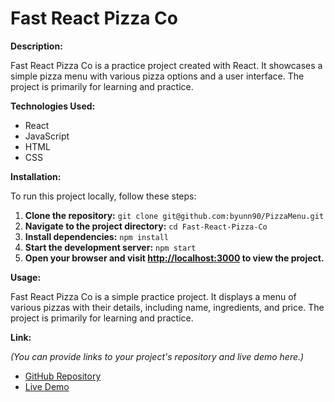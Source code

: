 # Fast React Pizza Co

**Description:**

Fast React Pizza Co is a practice project created with React. It showcases a simple pizza menu with various pizza options and a user interface. The project is primarily for learning and practice.

**Technologies Used:**

- React
- JavaScript
- HTML
- CSS

**Installation:**

To run this project locally, follow these steps:

1. **Clone the repository:** `git clone git@github.com:byunn90/PizzaMenu.git`
2. **Navigate to the project directory:** `cd Fast-React-Pizza-Co`
3. **Install dependencies:** `npm install`
4. **Start the development server:** `npm start`
5. **Open your browser and visit [http://localhost:3000](http://localhost:3000) to view the project.**

**Usage:**

Fast React Pizza Co is a simple practice project. It displays a menu of various pizzas with their details, including name, ingredients, and price. The project is primarily for learning and practice.

**Link:**

_(You can provide links to your project's repository and live demo here.)_

- [GitHub Repository](https://github.com/byunn90/PizzaMenu/tree/main)
- [Live Demo](https://your-live-demo-url)
